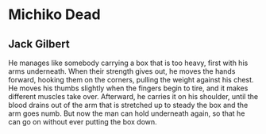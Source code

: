# Michiko Dead
## Jack Gilbert
He manages like somebody carrying a box
that is too heavy, first with his arms
underneath. When their strength gives out,
he moves the hands forward, hooking them
on the corners, pulling the weight against
his chest. He moves his thumbs slightly
when the fingers begin to tire, and it makes
different muscles take over. Afterward,
he carries it on his shoulder, until the blood
drains out of the arm that is stretched up
to steady the box and the arm goes numb. But now
the man can hold underneath again, so that
he can go on without ever putting the box down.
